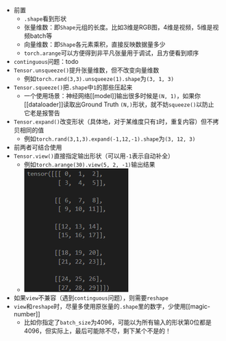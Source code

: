 - 前置
  - `.shape`看到形状
  - 张量维数：即`Shape`元组的长度。比如3维是RGB图，4维是视频，5维是视频batch等
  - 向量维数：即`Shape`各元素乘积，直接反映数据量多少
  - `torch.arange`可以方便得到非平凡张量用于调试，且方便看到顺序
- `continguous`问题：todo
- `Tensor.unsqueeze()`提升张量维数，但不改变向量维数
  - 例如`torch.rand(3,3).unsqueeze(1).shape`为`(3, 1, 3)`
- `Tensor.squeeze()`把`.shape`中`1`的那些压起来
  - 一个使用场景：神经网络[[model]]输出很多时候是`(N, 1)`，如果你[[dataloader]]读取出Ground Truth `(N,)`形状，就不妨`squeeze()`以防止它老是报警告
- `Tensor.expand()`改变形状（具体地，对于某维度只有`1`时，重复内容）但不拷贝相同的值
  - 例如`torch.rand(3,1,3).expand(-1,12,-1).shape`为`(3, 12, 3)`
- 前两者可结合使用
- `Tensor.view()`直接指定输出形状（可以用`-1`表示自动补全）
  - 例如`torch.arange(30).view(5, 2, -1)`输出结果
  - ![](view.png)
- 如果`view`不兼容（遇到`continguous`问题），则需要`reshape`
- `view`和`reshape`时，尽量多使用原张量的`.shape`里的数字，少使用[[magic-number]]
  - 比如你指定了`batch_size`为4096，可能以为所有输入的形状第0位都是4096，但实际上，最后可能除不尽，剩下某个不是的！